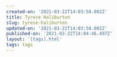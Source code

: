 ```yaml
---
created-on: '2021-03-22T14:03:58.002Z'
title: Tyrese Haliburton
slug: tyrese-haliburton
updated-on: '2021-03-22T14:03:58.002Z'
published-on: '2021-03-22T14:04:46.497Z'
layout: '[tags].html'
tags: tags
---
```



